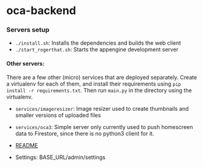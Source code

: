 # oca-backend

### Servers setup
- `./install.sh`: Installs the dependencies and builds the web client
- `./start_rogerthat.sh`: Starts the appengine development server
  

#### Other servers:

There are a few other (micro) services that are deployed separately. Create a virtualenv for each of them, and install their requirements using `pip install -r requirements.txt`. Then run `main.py` in the directory using the virtualenv.

- `services/imageresizer`: Image resizer used to create thumbnails and smaller versions of uploaded files
- `services/oca3`: Simple server only currently used to push homescreen data to Firestore, since there is no python3 client for it.


- [README](src/solution_server_settings/README)
- Settings: BASE_URL/admin/settings
